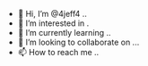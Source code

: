 - 👋 Hi, I’m @4jeff4 ..
- 👀 I’m interested in .
- 🌱 I’m currently learning ..
- 💞️ I’m looking to collaborate on ...
- 📫 How to reach me ..

<!---
4jeff4/4jeff4 is a ✨ special ✨ repository because its `README.md` (this file) appears on your GitHub profile.
You can click the Preview link to take a look at your changes.
--->
